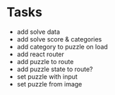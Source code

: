 # Tasks
- add solve data
- add solve score & categories
- add category to puzzle on load
- add react router
- add puzzle to route
- add puzzle state to route?
- set puzzle with input
- set puzzle from image
